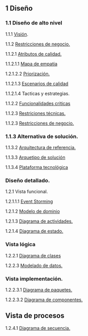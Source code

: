 ## 1 Diseño
### 1.1 Diseño de alto nivel
1.1.1 [Visión](https://github.com/federico1605/Software2/blob/main/Vista%20funcional/Vision.md).

1.1.2 [Restricciones de negocio.](https://github.com/federico1605/Software2/blob/main/Dise%C3%B1o%20de%20alto%20nivel/Restricciones%20de%20dise%C3%B1o.md)

1.1.2.1 [Atributos de calidad.](https://github.com/federico1605/Software2/blob/main/Dise%C3%B1o/Atributos%20de%20calidad.md)

1.1.2.1.1 [Mapa de empatia](https://github.com/federico1605/Software2/blob/main/Drivers-Arquitectonicas.md)

1.2.1.2.2 [Priorización.](https://github.com/federico1605/Software2/blob/main/Imagenes/Drivers-Arquitectonicos/Votacion.png)

1.1.2.1.3 [Escenarios de calidad](https://github.com/federico1605/Software2/blob/main/Escenario-Calidad.md)

1.1.2.1.4 Tacticas y estrategias.

1.1.2.2 [Funcionalidades criticas](https://github.com/federico1605/Software2/blob/main/Funcionalidades%20criticas.md)

1.1.2.3 [Restriciones técnicas.](https://github.com/federico1605/Software2/blob/main/Dise%C3%B1o/Restricciones%20tecnicas.md)

1.1.2.3 [Restricciones de negocio.](https://github.com/federico1605/Software2/blob/main/Dise%C3%B1o/Restricciones%20de%20negocio.md)

### 1.1.3 Alternativa de solución.

1.1.3.2 [Arquitectura de referencia.](https://github.com/federico1605/Software2/blob/main/Alternativa%20de%20solucion/Alternativa%20de%20solucion.md)

1.1.3.3 [Arquetipo de solución](https://github.com/federico1605/Software2/blob/main/Alternativa%20de%20solucion/Alternativa%20de%20solucion.md)

1.1.3.4 [Plataforma tecnológica](https://github.com/federico1605/Software2/blob/main/Alternativa%20de%20solucion/Alternativa%20de%20solucion.md)

### Diseño detallado.
1.2.1 Vista funcional.

1.2.1.1.1 [Event Storming](https://miro.com/app/board/uXjVPl0kV0s=/)

1.2.1.2 [Modelo de dominio](https://github.com/federico1605/Software2/blob/main/Vista%20funcional/Modelo-Domio.md)

1.2.1.3 [Diagrama de actividades.](https://github.com/federico1605/Software2/blob/main/Dise%C3%B1o%20detallado/Diagrama%20de%20actividades.md)

1.2.1.4 [Diagrama de estado.](https://github.com/federico1605/Software2/blob/main/Vista%20funcional/Diagrama%20de%20estado.md)

### Vista lógica
1.2.2.1 [Diagrama de clases](https://github.com/federico1605/Software2/blob/main/Vista%20logica/Vista%20logica.md)

1.2.2.3 [Modelado de datos.](https://github.com/federico1605/Software2/blob/main/Vista%20logica/Vista%20logica.md)

### Vista implementación.
1.2.2.3.1 [Diagrama de paquetes.](https://github.com/federico1605/Software2/blob/main/Vista%20implementacion/Vista%20de%20implementacion.md)

1.2.2.3.2 [Diagrama de componentes.](https://github.com/federico1605/Software2/blob/main/Vista%20implementacion/Diagrama%20de%20componentes.md)

## Vista de procesos

1.2.4.1 [Diagrama de secuencia.](https://github.com/federico1605/Software2/blob/main/Vista%20de%20procesos/Vista%20de%20procesos.md)
